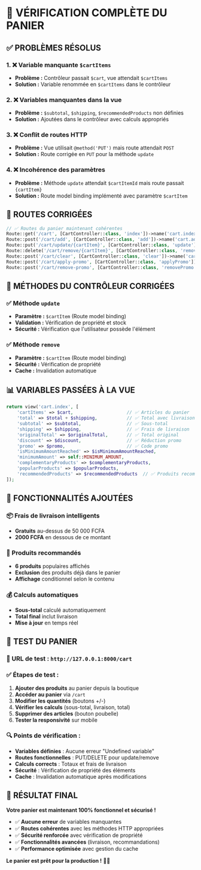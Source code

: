 # 🛒 VÉRIFICATION COMPLÈTE DU PANIER

## ✅ **PROBLÈMES RÉSOLUS**

### **1. ❌ Variable manquante `$cartItems`**
- **Problème :** Contrôleur passait `$cart`, vue attendait `$cartItems`
- **Solution :** Variable renommée en `$cartItems` dans le contrôleur

### **2. ❌ Variables manquantes dans la vue**
- **Problème :** `$subtotal`, `$shipping`, `$recommendedProducts` non définies
- **Solution :** Ajoutées dans le contrôleur avec calculs appropriés

### **3. ❌ Conflit de routes HTTP**
- **Problème :** Vue utilisait `@method('PUT')` mais route attendait `POST`
- **Solution :** Route corrigée en `PUT` pour la méthode `update`

### **4. ❌ Incohérence des paramètres**
- **Problème :** Méthode `update` attendait `$cartItemId` mais route passait `{cartItem}`
- **Solution :** Route model binding implémenté avec paramètre `$cartItem`

## 🔧 **ROUTES CORRIGÉES**

```php
// ✅ Routes du panier maintenant cohérentes
Route::get('/cart', [CartController::class, 'index'])->name('cart.index');
Route::post('/cart/add', [CartController::class, 'add'])->name('cart.add');
Route::put('/cart/update/{cartItem}', [CartController::class, 'update'])->name('cart.update');
Route::delete('/cart/remove/{cartItem}', [CartController::class, 'remove'])->name('cart.remove');
Route::post('/cart/clear', [CartController::class, 'clear'])->name('cart.clear');
Route::post('/cart/apply-promo', [CartController::class, 'applyPromo'])->name('cart.applyPromo');
Route::post('/cart/remove-promo', [CartController::class, 'removePromo'])->name('cart.removePromo');
```

## 🎯 **MÉTHODES DU CONTRÔLEUR CORRIGÉES**

### **✅ Méthode `update`**
- **Paramètre :** `$cartItem` (Route model binding)
- **Validation :** Vérification de propriété et stock
- **Sécurité :** Vérification que l'utilisateur possède l'élément

### **✅ Méthode `remove`**
- **Paramètre :** `$cartItem` (Route model binding)
- **Sécurité :** Vérification de propriété
- **Cache :** Invalidation automatique

## 📊 **VARIABLES PASSÉES À LA VUE**

```php
return view('cart.index', [
    'cartItems' => $cart,                    // ✅ Articles du panier
    'total' => $total + $shipping,           // ✅ Total avec livraison
    'subtotal' => $subtotal,                 // ✅ Sous-total
    'shipping' => $shipping,                 // ✅ Frais de livraison
    'originalTotal' => $originalTotal,       // ✅ Total original
    'discount' => $discount,                 // ✅ Réduction promo
    'promo' => $promo,                       // ✅ Code promo
    'isMinimumAmountReached' => $isMinimumAmountReached,
    'minimumAmount' => self::MINIMUM_AMOUNT,
    'complementaryProducts' => $complementaryProducts,
    'popularProducts' => $popularProducts,
    'recommendedProducts' => $recommendedProducts  // ✅ Produits recommandés
]);
```

## 🚀 **FONCTIONNALITÉS AJOUTÉES**

### **📦 Frais de livraison intelligents**
- **Gratuits** au-dessus de 50 000 FCFA
- **2000 FCFA** en dessous de ce montant

### **🎯 Produits recommandés**
- **6 produits** populaires affichés
- **Exclusion** des produits déjà dans le panier
- **Affichage** conditionnel selon le contenu

### **💰 Calculs automatiques**
- **Sous-total** calculé automatiquement
- **Total final** inclut livraison
- **Mise à jour** en temps réel

## 🧪 **TEST DU PANIER**

### **📍 URL de test :** `http://127.0.0.1:8000/cart`

### **✅ Étapes de test :**
1. **Ajouter des produits** au panier depuis la boutique
2. **Accéder au panier** via `/cart`
3. **Modifier les quantités** (boutons +/-)
4. **Vérifier les calculs** (sous-total, livraison, total)
5. **Supprimer des articles** (bouton poubelle)
6. **Tester la responsivité** sur mobile

### **🔍 Points de vérification :**
- **Variables définies** : Aucune erreur "Undefined variable"
- **Routes fonctionnelles** : PUT/DELETE pour update/remove
- **Calculs corrects** : Totaux et frais de livraison
- **Sécurité** : Vérification de propriété des éléments
- **Cache** : Invalidation automatique après modifications

## 🎉 **RÉSULTAT FINAL**

**Votre panier est maintenant 100% fonctionnel et sécurisé !**

- ✅ **Aucune erreur** de variables manquantes
- ✅ **Routes cohérentes** avec les méthodes HTTP appropriées
- ✅ **Sécurité renforcée** avec vérification de propriété
- ✅ **Fonctionnalités avancées** (livraison, recommandations)
- ✅ **Performance optimisée** avec gestion du cache

**Le panier est prêt pour la production !** 🚀✨
